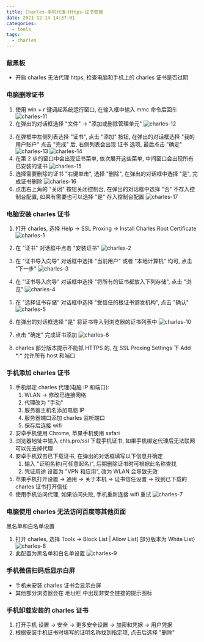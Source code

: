 ```yaml
---
title: Charles-手机代理-Https-证书管理
date: 2021-12-14 14:37:01
categories:
  - tools
tags:
  - charles
---
```


### 敲黑板

- 开启 charles 无法代理 https, 检查电脑和手机上的 charles 证书是否过期

### 电脑删除证书

1. 使用 win + r 键调起系统运行窗口, 在输入框中输入 mmc 命令后回车
   ![charles-11](/images/charles-11.jpg)
2. 在弹出的对话框选择 "文件" -> "添加或删除管理单元"
   ![charles-12](/images/charles-12.png)

<!-- more -->

3. 在弹框中左侧列表选择 "证书", 点击 "添加" 按钮, 在弹出的对话框选择 "我的用户账户" 点击 "完成" 后, 右侧列表会出现 证书 选项, 最后点击 "确定"
   ![charles-13](/images/charles-13.jpg)
   ![charles-14](/images/charles-14.jpg)
4. 在第 2 步的窗口中会出现证书菜单, 依次展开这些菜单, 中间窗口会出现所有已安装的证书
   ![charles-15](/images/charles-15.jpg)
5. 选择需要删除的证书 "右键单击", 选择 "删除", 在弹出的对话框中选择 "是", 完成证书删除
   ![charles-16](/images/charles-16.jpg)
6. 点击右上角的 "关闭" 按钮关闭控制台, 在弹出的对话框中选择 "否" 不存入控制台配置, 如果有需要也可以选择 "是" 存入控制台配置
   ![charles-17](/images/charles-17.jpg)

### 电脑安装 charles 证书

1. 打开 charles, 选择 Help -> SSL Proxing -> Install Charles Root Certificate
   ![charles-1](/images/charles-1.png)

2. 在 "证书" 对话框中点击 "安装证书"
   ![charles-2](/images/charles-2.jpg)
3. 在 "证书导入向导" 对话框中选择 "当前用户" 或者 "本地计算机" 均可, 点击 "下一步"
   ![charles-3](/images/charles-3.jpg)
4. 在 "证书导入向导" 对话框中选择 "将所有的证书都放入下列存储", 点击 "浏览"
   ![charles-4](/images/charles-4.jpg)
5. 在 "选择证书存储" 对话框中选择 "受信任的根证书颁发机构", 点击 "确认"
   ![charles-5](/images/charles-5.jpg)
6. 在弹出的对话框选择 "是" 将证书导入到浏览器的证书列表中
   ![charles-10](/images/charles-10.jpg)
7. 点击 "确定" 完成证书添加
   ![charles-6](/images/charles-6.jpg)
8. charles 部分版本提示不能抓 HTTPS 的, 在 SSL Proxing Settings 下 Add \*:\* 允许所有 host 和端口

### 手机添加 charles 证书

1. 手机绑定 charles 代理(电脑 IP 和端口):
   1. WLAN -> 修改已连接网络
   2. 代理改为 "手动"
   3. 服务器主机名添加电脑 IP
   4. 服务器端口添加 charles 监听端口
   5. 保存后连接 wifi
2. 安卓手机使用 Chrome, 苹果手机使用 safari
3. 浏览器地址中输入 chls.pro/ssl 下载手机证书, 如果手机绑定代理后无法联网可以先去掉代理
4. 安卓手机双击已下载证书, 在弹出的对话框填写以下信息并确定
   1. 输入 "证明名称(可任意起名)", 后期删除证书时可根据此名称查找
   2. 凭证用途 设置为 "VPN 和应用", 改为 WLAN 会导致无效
5. 苹果手机打开设置 -> 通用 -> 关于本机 -> 证书信任设置 -> 找到已下载的 charles 证书打开信任
6. 使用手机访问代理, 如果访问失败, 手机重新连接 wifi 重试
   ![charles-7](/images/charles-7.jpg)

### 电脑使用 charles 无法访问百度等其他页面

黑名单和白名单设置

1. 打开 charles, 选择 Tools -> Block List | Allow List( 部分版本为 White List)
   ![charles-8](/images/charles-8.png)
2. 此配置为黑名单和白名单设置
   ![charles-9](/images/charles-9.jpg)

### 手机微信扫码后显示白屏

- 手机未安装 charles 证书会显示白屏
- 其他部分浏览器会在 地址栏 中出现非安全链接的提示图标

### 手机卸载安装的 charles 证书

1. 打开手机 设置 -> 安全 -> 更多安全设置 -> 加密和凭据 -> 用户凭据
2. 根据安装手机证书时填写的证明名称找到指定项, 点击后选择 "删除"
